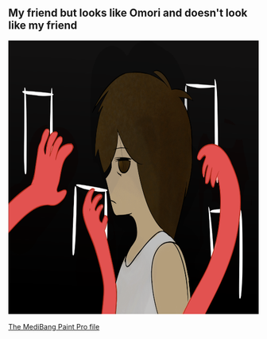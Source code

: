 ## My friend but looks like Omori and doesn't look like my friend

<img src="/images/sunlex.png" width="640" height="550" />

[The MediBang Paint Pro file](/images/Alex_Omori_drawing.mdp)